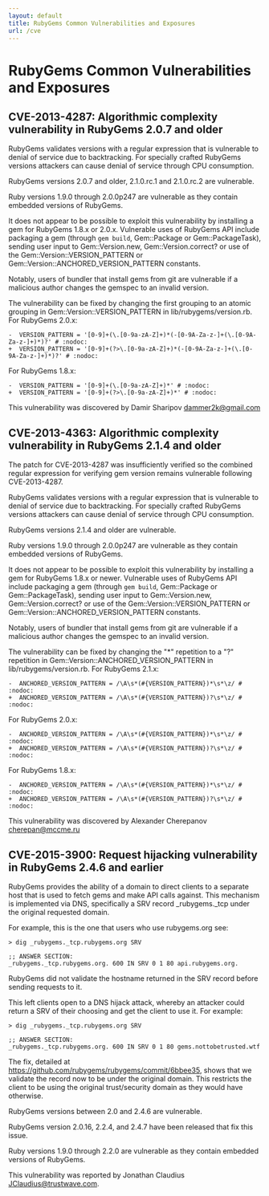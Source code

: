 ```yaml
---
layout: default
title: RubyGems Common Vulnerabilities and Exposures
url: /cve
---
```


# RubyGems Common Vulnerabilities and Exposures

## CVE-2013-4287: Algorithmic complexity vulnerability in RubyGems 2.0.7 and older

RubyGems validates versions with a regular expression that is vulnerable to
denial of service due to backtracking.  For specially crafted RubyGems
versions attackers can cause denial of service through CPU consumption.

RubyGems versions 2.0.7 and older, 2.1.0.rc.1 and 2.1.0.rc.2 are vulnerable.

Ruby versions 1.9.0 through 2.0.0p247 are vulnerable as they contain embedded
versions of RubyGems.

It does not appear to be possible to exploit this vulnerability by installing a
gem for RubyGems 1.8.x or 2.0.x.  Vulnerable uses of RubyGems API include
packaging a gem (through `gem build`, Gem::Package or Gem::PackageTask),
sending user input to Gem::Version.new, Gem::Version.correct? or use of the
Gem::Version::VERSION_PATTERN or Gem::Version::ANCHORED_VERSION_PATTERN
constants.

Notably, users of bundler that install gems from git are vulnerable if a
malicious author changes the gemspec to an invalid version.

The vulnerability can be fixed by changing the first grouping to an atomic
grouping in Gem::Version::VERSION_PATTERN in lib/rubygems/version.rb.  For
RubyGems 2.0.x:

    -  VERSION_PATTERN = '[0-9]+(\.[0-9a-zA-Z]+)*(-[0-9A-Za-z-]+(\.[0-9A-Za-z-]+)*)?' # :nodoc:
    +  VERSION_PATTERN = '[0-9]+(?>\.[0-9a-zA-Z]+)*(-[0-9A-Za-z-]+(\.[0-9A-Za-z-]+)*)?' # :nodoc:

For RubyGems 1.8.x:

    -  VERSION_PATTERN = '[0-9]+(\.[0-9a-zA-Z]+)*' # :nodoc:
    +  VERSION_PATTERN = '[0-9]+(?>\.[0-9a-zA-Z]+)*' # :nodoc:

This vulnerability was discovered by Damir Sharipov <dammer2k@gmail.com>

## CVE-2013-4363: Algorithmic complexity vulnerability in RubyGems 2.1.4 and older

The patch for CVE-2013-4287 was insufficiently verified so the combined
regular expression for verifying gem version remains vulnerable following
CVE-2013-4287.

RubyGems validates versions with a regular expression that is vulnerable to
denial of service due to backtracking.  For specially crafted RubyGems
versions attackers can cause denial of service through CPU consumption.

RubyGems versions 2.1.4 and older are vulnerable.

Ruby versions 1.9.0 through 2.0.0p247 are vulnerable as they contain embedded
versions of RubyGems.

It does not appear to be possible to exploit this vulnerability by installing a
gem for RubyGems 1.8.x or newer.  Vulnerable uses of RubyGems API include
packaging a gem (through `gem build`, Gem::Package or Gem::PackageTask),
sending user input to Gem::Version.new, Gem::Version.correct? or use of the
Gem::Version::VERSION_PATTERN or Gem::Version::ANCHORED_VERSION_PATTERN
constants.

Notably, users of bundler that install gems from git are vulnerable if a
malicious author changes the gemspec to an invalid version.

The vulnerability can be fixed by changing the "*" repetition to a "?"
repetition in Gem::Version::ANCHORED_VERSION_PATTERN in
lib/rubygems/version.rb.  For RubyGems 2.1.x:

    -  ANCHORED_VERSION_PATTERN = /\A\s*(#{VERSION_PATTERN})*\s*\z/ # :nodoc:
    +  ANCHORED_VERSION_PATTERN = /\A\s*(#{VERSION_PATTERN})?\s*\z/ # :nodoc:

For RubyGems 2.0.x:

    -  ANCHORED_VERSION_PATTERN = /\A\s*(#{VERSION_PATTERN})*\s*\z/ # :nodoc:
    +  ANCHORED_VERSION_PATTERN = /\A\s*(#{VERSION_PATTERN})?\s*\z/ # :nodoc:

For RubyGems 1.8.x:

    -  ANCHORED_VERSION_PATTERN = /\A\s*(#{VERSION_PATTERN})*\s*\z/ # :nodoc:
    +  ANCHORED_VERSION_PATTERN = /\A\s*(#{VERSION_PATTERN})?\s*\z/ # :nodoc:


This vulnerability was discovered by Alexander Cherepanov <cherepan@mccme.ru>

## CVE-2015-3900: Request hijacking vulnerability in RubyGems 2.4.6 and earlier

RubyGems provides the ability of a domain to direct clients to a separate
host that is used to fetch gems and make API calls against. This mechanism
is implemented via DNS, specifically a SRV record _rubygems._tcp under the
original requested domain.

For example, this is the one that users who use rubygems.org see:

    > dig _rubygems._tcp.rubygems.org SRV

    ;; ANSWER SECTION:
    _rubygems._tcp.rubygems.org. 600 IN	SRV	0 1 80 api.rubygems.org.

RubyGems did not validate the hostname returned in the SRV record before
sending requests to it.

This left clients open to a DNS hijack attack, whereby an attacker could
return a SRV of their choosing and get the client to use it. For example:

    > dig _rubygems._tcp.rubygems.org SRV

    ;; ANSWER SECTION:
    _rubygems._tcp.rubygems.org. 600 IN	SRV	0 1 80 gems.nottobetrusted.wtf

The fix, detailed at https://github.com/rubygems/rubygems/commit/6bbee35,
shows that we validate the record now to be under the original domain. This
restricts the client to be using the original trust/security domain as they
would have otherwise.

RubyGems versions between 2.0 and 2.4.6 are vulnerable.

RubyGems version 2.0.16, 2.2.4, and 2.4.7 have been released that fix this
issue.

Ruby versions 1.9.0 through 2.2.0 are vulnerable as they contain embedded
versions of RubyGems.

This vulnerability was reported by Jonathan Claudius <JClaudius@trustwave.com>.



